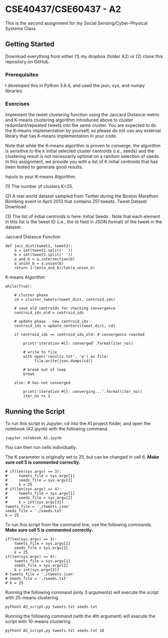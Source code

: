 # CSE40437/CSE60437 - A2

This is the second assignment for my Social Sensing/Cyber-Physical Systems Class.

## Getting Started

Download everything from either (1) my dropbox (folder A2) or (2) clone this repository on GitHub.

### Prerequisites

I developed this in Python 3.6.4, and used the json, sys, and numpy libraries.

### Exercises

Implement the tweet clustering function using the Jaccard Distance metric and K-means clustering algorithm introduced above to cluster redundant/repeated tweets into the same cluster. You are expected to do the K-means implementation by yourself, so please do not use any external library that has K-means implementation in your code.

Note that while the K-means algorithm is proven to converge, the algorithm is sensitive to the k initial selected cluster centroids (i.e., seeds) and the clustering result is not necessarily optimal on a random selection of seeds. In this assignment, we provide you with a list of K initial centroids that has been tested to generate good results.

Inputs to your K-means Algorithm:

(1) The number of clusters K=25.

(2) A real world dataset sampled from Twitter during the Boston Marathon Bombing event in April 2013 that contains 251 tweets. Tweet Dataset Download .

(3) The list of initial centroids is here: Initial Seeds . Note that each element in this list is the tweet ID (i.e., the id field in JSON format) of the tweet in the dataset.

Jaccard Distance Function
```
def jacc_dist(tweet1, tweet2):
    a = set(tweet1.split(' '))
    b = set(tweet2.split(' '))
    a_and_b = a.intersection(b)
    a_union_b = a.union(b)
    return 1-len(a_and_b)/len(a_union_b)
```

K-means Algorithm
```
while(True):
    
    # cluster phase
    cd = cluster_tweets(tweet_dict, centroid_ids)
    
    # save old centroids for checking convergence
    centroid_ids_old = centroid_ids
    
    # update phase - new centroid_ids
    centroid_ids = update_centers(tweet_dict, cd)

    if centroid_ids == centroid_ids_old: # convergence reached
        
        print('iteration #{}: converged'.format(iter_no))
        
        # write to file
        with open('results.txt', 'w') as file:
             file.write(json.dumps(cd))
        
        # break out of loop
        break
        
    else: # has not converged
    
        print('iteration #{}: converging...'.format(iter_no))
        iter_no += 1
```

## Running the Script

To run this script in Jupyter, cd into the A1 project folder, and open the notebook (A2.ipynb) with the following command.

```
jupyter notebook A2.ipynb
```

You can then run cells individually.

The K parameter is originally set to 25, but can be changed in cell 6.
**Make sure cell 5 is commented correctly.**

```
# if(len(sys.argv) == 3):
#     tweets_file = sys.argv[1]
#     seeds_file = sys.argv[2]
#     k = 25
# if(len(sys.argv) == 4):
#     tweets_file = sys.argv[1]
#     seeds_file = sys.argv[2]
#     k = int(sys.argv[3])
tweets_file = './tweets.json'
seeds_file = './seeds.txt'
k = 25
```

To run this script from the command line, use the following commands.
**Make sure cell 5 is commented correctly.**

```
if(len(sys.argv) == 3):
    tweets_file = sys.argv[1]
    seeds_file = sys.argv[2]
    k = 25
if(len(sys.argv) == 4):
    tweets_file = sys.argv[1]
    seeds_file = sys.argv[2]
    k = int(sys.argv[3])
# tweets_file = './tweets.json'
# seeds_file = './seeds.txt'
# k = 25
```

Running the following command (only 3 arguments) will execute the script with 25-means clustering.

```
python3 A2_script.py tweets.txt seeds.txt
```

Running the following command (with the 4th argument) will execute the script with 10-means clustering.

```
python3 A2_script.py tweets.txt seeds.txt 10
```
